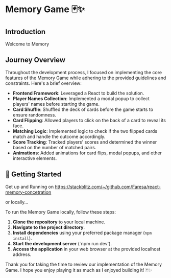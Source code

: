 # Memory Game 🃏✨

## Introduction

Welcome to Memory 

## Journey Overview

Throughout the development process, I focused on implementing the core features of the Memory Game while adhering to the provided guidelines and constraints. 
Here's a brief overview:

- **Frontend Framework**: Leveraged a React to build the solution.
- **Player Names Collection**: Implemented a modal popup to collect players' names before starting the game.
- **Card Shuffle**: Shuffled the deck of cards before the game starts to ensure randomness.
- **Card Flipping**: Allowed players to click on the back of a card to reveal its face.
- **Matching Logic**: Implemented logic to check if the two flipped cards match and handle the outcome accordingly.
- **Score Tracking**: Tracked players' scores and determined the winner based on the number of matched pairs.
- **Animations**: Added animations for card flips, modal popups, and other interactive elements.

## 🚀 Getting Started

Get up and Running on https://stackblitz.com/~/github.com/Faresa/react-memory-concetration

or locally...

To run the Memory Game locally, follow these steps:

1. **Clone the repository** to your local machine.
2. **Navigate to the project directory**.
3. **Install dependencies** using your preferred package manager (`npm install`).
4. **Start the development server** (`npm run dev').
5. **Access the application** in your web browser at the provided localhost address.




Thank you for taking the time to review our implementation of the Memory Game. I hope you enjoy playing it as much as I enjoyed building it! 🃏✨

